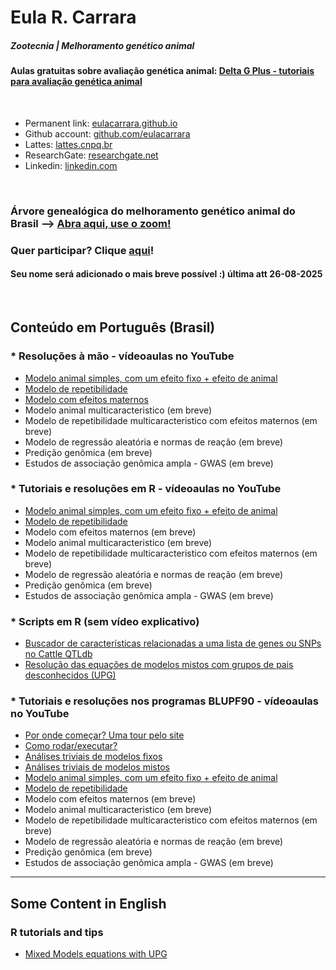 # Eula R. Carrara  

##### Zootecnia | Melhoramento genético animal  

#### Aulas gratuitas sobre avaliação genética animal: [Delta G Plus - tutoriais para avaliação genética animal](https://www.youtube.com/@deltagplus)

<br>

- Permanent link: [eulacarrara.github.io](https://eulacarrara.github.io)  
- Github account: [github.com/eulacarrara](https://github.com/eulacarrara/)  
- Lattes: [lattes.cnpq.br](http://lattes.cnpq.br/5199216087123978)  
- ResearchGate: [researchgate.net](http://www.researchgate.net/profile/Eula-Carrara)  
- Linkedin: [linkedin.com](https://www.linkedin.com/in/eulacarrara/)
  
<br>

### Árvore genealógica do melhoramento genético animal do Brasil --> [Abra aqui, use o zoom!](arvore_v2.png)  
### Quer participar? Clique [aqui](https://forms.gle/RbQc8EZWJCVGuLVR6)!  
#### Seu nome será adicionado o mais breve possível :) última att 26-08-2025  
  
<br>
  
## Conteúdo em Português (Brasil)  

### * Resoluções à mão - vídeoaulas no YouTube
- [Modelo animal simples, com um efeito fixo + efeito de animal](https://www.youtube.com/watch?v=-pzh1s1-AqA)
- [Modelo de repetibilidade](https://www.youtube.com/watch?v=6607tWscA94)
- [Modelo com efeitos maternos](https://youtu.be/p70LMkx5kc4)
- Modelo animal multicaracteristico (em breve)
- Modelo de repetibilidade multicaracteristico com efeitos maternos (em breve)
- Modelo de regressão aleatória e normas de reação (em breve)
- Predição genômica (em breve)
- Estudos de associação genômica ampla - GWAS (em breve)  
  
### * Tutoriais e resoluções em R - vídeoaulas no YouTube
- [Modelo animal simples, com um efeito fixo + efeito de animal](https://www.youtube.com/watch?v=dQatiIB9jL4)
- [Modelo de repetibilidade](https://www.youtube.com/watch?v=62c08hO4Bt4)
- Modelo com efeitos maternos (em breve)
- Modelo animal multicaracteristico (em breve)
- Modelo de repetibilidade multicaracteristico com efeitos maternos (em breve)
- Modelo de regressão aleatória e normas de reação (em breve)
- Predição genômica (em breve)
- Estudos de associação genômica ampla - GWAS (em breve)  

### * Scripts em R (sem vídeo explicativo)
- [Buscador de características relacionadas a uma lista de genes ou SNPs no Cattle QTLdb](QTLdb_completo.html)
- [Resolução das equações de modelos mistos com grupos de pais desconhecidos (UPG)](MME_UPG.html)
  
### * Tutoriais e resoluções nos programas BLUPF90 - vídeoaulas no YouTube
- [Por onde começar? Uma tour pelo site](https://www.youtube.com/watch?v=ypVWmCrXcSU)
- [Como rodar/executar?](https://www.youtube.com/watch?v=dw7axvZJ-Nw)
- [Análises triviais de modelos fixos](https://www.youtube.com/watch?v=wKRbDOGsdVM)
- [Análises triviais de modelos mistos](https://www.youtube.com/watch?v=wHdE-2cEwow)
- [Modelo animal simples, com um efeito fixo + efeito de animal](https://www.youtube.com/watch?v=O9TDhq9p-Cg)
- [Modelo de repetibilidade](https://www.youtube.com/watch?v=ByYlVy75d7A)
- Modelo com efeitos maternos (em breve)
- Modelo animal multicaracteristico (em breve)
- Modelo de repetibilidade multicaracteristico com efeitos maternos (em breve)
- Modelo de regressão aleatória e normas de reação (em breve)
- Predição genômica (em breve)
- Estudos de associação genômica ampla - GWAS (em breve)
  
---  
  
## Some Content in English  
  
### R tutorials and tips  
- [Mixed Models equations with UPG](MME_UPG_EN.html)  


<br><br>
